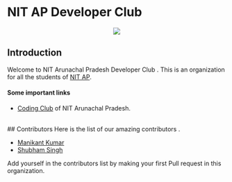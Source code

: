 # NIT AP Developer Club
<p align="center">

<img align="center" src="https://github.com/nit-ap/nit-ap/blob/main/NITAP.png" />

</p>


## Introduction
Welcome to NIT Arunachal Pradesh Developer Club . This is an organization for all the students of <a href="https://www.nitap.ac.in/">NIT AP</a>.
#### Some important links 
- <a href="https://www.nitap.ac.in/quick/CodingClub/home/">Coding Club</a> of NIT Arunachal Pradesh.
<br>
## Contributors 
Here is the list of our amazing contributors .
<ul>
  <li><a href="https://github.com/devil-cyber">Manikant Kumar</a></li>
  <li><a href="https://github.com/suubh">Shubham Singh</a></li>
</ul>
Add yourself in the contributors list by making your first Pull request in this organization. 

